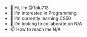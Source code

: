 - 👋 Hi, I’m @Tolu713
- 👀 I’m interested in Programming
- 🌱 I’m currently learning CS50
- 💞️ I’m looking to collaborate on N/A
- 📫 How to reach me N/A

<!---
Tolu713/Tolu713 is a ✨ special ✨ repository because its `README.md` (this file) appears on your GitHub profile.
You can click the Preview link to take a look at your changes.
--->
